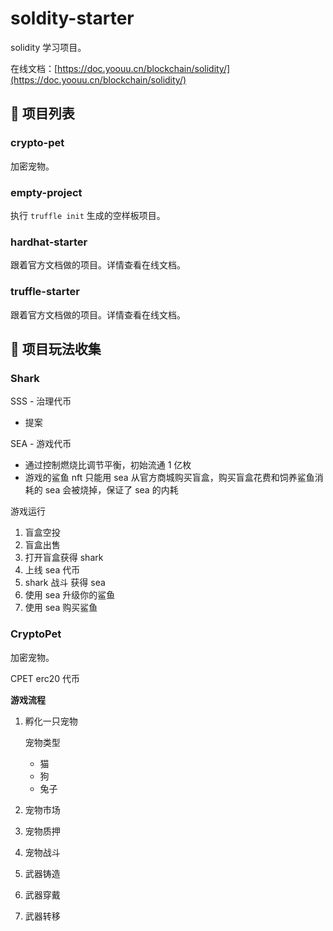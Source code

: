 # soldity-starter

solidity 学习项目。

在线文档：[https://doc.yoouu.cn/blockchain/solidity/](https://doc.yoouu.cn/blockchain/solidity/)

## 📌 项目列表

### crypto-pet

加密宠物。

### empty-project

执行 `truffle init` 生成的空样板项目。

### hardhat-starter

跟着官方文档做的项目。详情查看在线文档。

### truffle-starter

跟着官方文档做的项目。详情查看在线文档。

## 📌 项目玩法收集



### Shark

SSS - 治理代币

- 提案

SEA - 游戏代币

- 通过控制燃烧比调节平衡，初始流通 1 亿枚
- 游戏的鲨鱼 nft 只能用 sea 从官方商城购买盲盒，购买盲盒花费和饲养鲨鱼消耗的 sea 会被烧掉，保证了 sea 的内耗



游戏运行

1. 盲盒空投
2. 盲盒出售
3. 打开盲盒获得 shark
4. 上线 sea 代币
5. shark 战斗 获得 sea
6. 使用 sea 升级你的鲨鱼
7. 使用 sea 购买鲨鱼 

### CryptoPet

加密宠物。

CPET erc20 代币



**游戏流程**

1. 孵化一只宠物

   宠物类型

   - 猫
   - 狗
   - 兔子

2. 宠物市场

3. 宠物质押

4. 宠物战斗

5. 武器铸造

6. 武器穿戴

7. 武器转移

